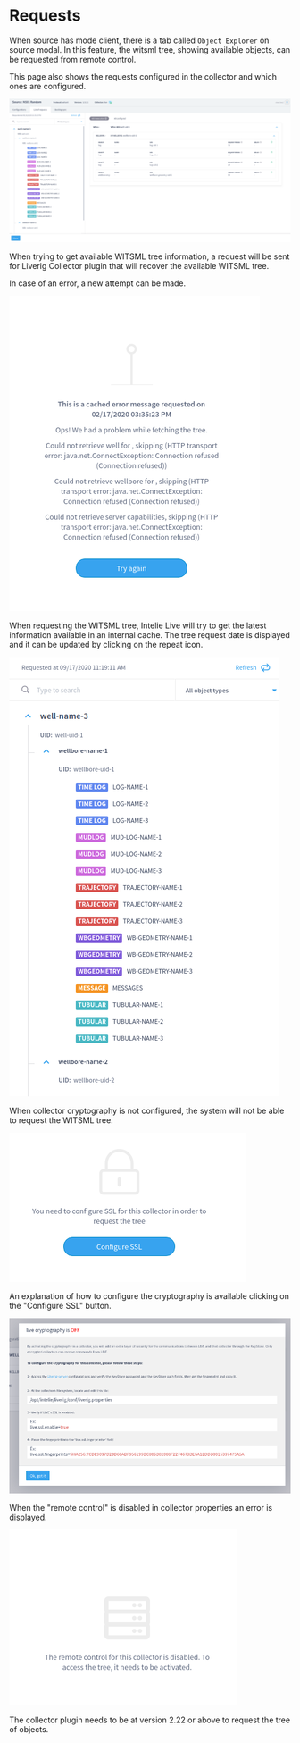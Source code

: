 # Requests

When source has mode client, there is a tab called `Object Explorer` on source modal. In this feature, the witsml tree, showing available objects, can be requested from remote control.

This page also shows the requests configured in the collector and which ones are configured.

![Modal for sources with mode client (Available only for WITSML) - Requests](<../../.gitbook/assets/image (391).png>)

When trying to get available WITSML tree information, a request will be sent for Liverig Collector plugin that will recover the available WITSML tree.

In case of an error, a new attempt can be made.

![Error message](<../../.gitbook/assets/image (411).png>)

When requesting the WITSML tree, Intelie Live will try to get the latest information available in an internal cache. The tree request date is displayed and it can be updated by clicking on the repeat icon.

![](<../../.gitbook/assets/image (520).png>)

When collector cryptography is not configured, the system will not be able to request the WITSML tree.

![Error when cryptography is disabled](<../../.gitbook/assets/image (335).png>)

An explanation of how to configure the cryptography is available clicking on the "Configure SSL" button.

![Information on how to configured cryptography](<../../.gitbook/assets/image (4).png>)

When the "remote control" is disabled in collector properties an error is displayed.

![Remote control disabled](<../../.gitbook/assets/image (292).png>)

The collector plugin needs to be at version 2.22 or above to request the tree of objects.
